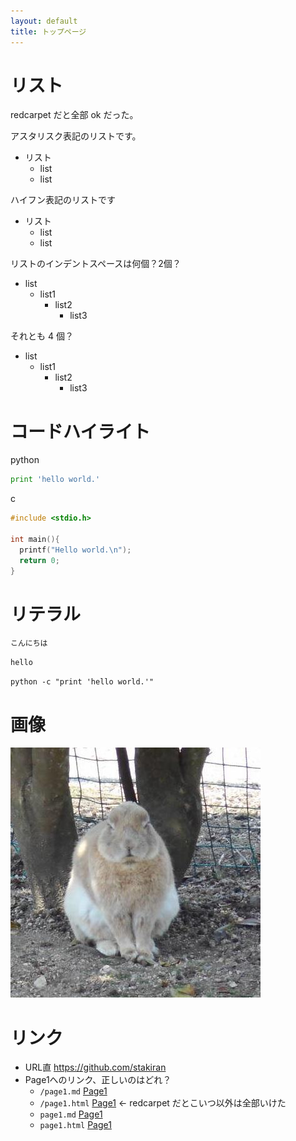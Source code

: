 ```yaml
---
layout: default
title: トップページ
---
```


# リスト

redcarpet だと全部 ok だった。

アスタリスク表記のリストです。

* リスト
  * list
  * list

ハイフン表記のリストです

- リスト
  - list
  - list

リストのインデントスペースは何個？2個？

- list
  - list1
    - list2
      - list3

それとも 4 個？
- list
    - list1
        - list2
            - list3

# コードハイライト

python

```python
print 'hello world.'
```

c

```c
#include <stdio.h>

int main(){
  printf("Hello world.\n");
  return 0;
}
```

# リテラル
`こんにちは`

`hello`

`python -c "print 'hello world.'"`

# 画像
![rabbit](img/rabbit.jpg)

# リンク
- URL直 https://github.com/stakiran
- Page1へのリンク、正しいのはどれ？
  - `/page1.md` [Page1](/page1.md)
  - `/page1.html` [Page1](/page1.html) ← redcarpet だとこいつ以外は全部いけた
  - `page1.md` [Page1](page1.md)
  - `page1.html` [Page1](page1.html)
